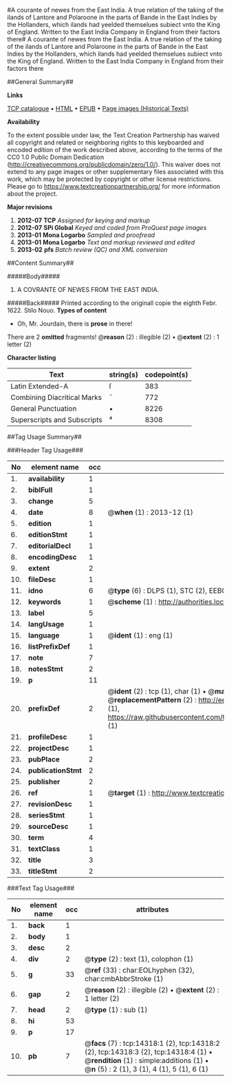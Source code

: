 #A courante of newes from the East India. A true relation of the taking of the ilands of Lantore and Polaroone in the parts of Bande in the East Indies by the Hollanders, which ilands had yeelded themselues subiect vnto the King of England. Written to the East India Company in England from their factors there#
A courante of newes from the East India. A true relation of the taking of the ilands of Lantore and Polaroone in the parts of Bande in the East Indies by the Hollanders, which ilands had yeelded themselues subiect vnto the King of England. Written to the East India Company in England from their factors there

##General Summary##

**Links**

[TCP catalogue](http://www.ota.ox.ac.uk/tcp/)  • 
[HTML](http://tei.it.ox.ac.uk/tcp/Texts-HTML/free/A21/A21093.html)  • 
[EPUB](http://tei.it.ox.ac.uk/tcp/Texts-EPUB/free/A21/A21093.epub) • 
[Page images (Historical Texts)](https://historicaltexts.jisc.ac.uk/eebo-99849181e)

**Availability**

To the extent possible under law, the Text Creation Partnership has waived all copyright and related or neighboring rights to this keyboarded and encoded edition of the work described above, according to the terms of the CC0 1.0 Public Domain Dedication (http://creativecommons.org/publicdomain/zero/1.0/). This waiver does not extend to any page images or other supplementary files associated with this work, which may be protected by copyright or other license restrictions. Please go to https://www.textcreationpartnership.org/ for more information about the project.

**Major revisions**

1. __2012-07__ __TCP__ *Assigned for keying and markup*
1. __2012-07__ __SPi Global__ *Keyed and coded from ProQuest page images*
1. __2013-01__ __Mona Logarbo__ *Sampled and proofread*
1. __2013-01__ __Mona Logarbo__ *Text and markup reviewed and edited*
1. __2013-02__ __pfs__ *Batch review (QC) and XML conversion*

##Content Summary##

#####Body#####

1. A COVRANTE OF NEWES FROM THE EAST INDIA.

#####Back#####
Printed according to the originall copie the eighth Febr. 1622. Stilo Nouo.
**Types of content**

  * Oh, Mr. Jourdain, there is **prose** in there!

There are 2 **omitted** fragments! 
 @__reason__ (2) : illegible (2)  •  @__extent__ (2) : 1 letter (2)

**Character listing**


|Text|string(s)|codepoint(s)|
|---|---|---|
|Latin Extended-A|ſ|383|
|Combining             Diacritical Marks|̄|772|
|General Punctuation|•|8226|
|Superscripts             and Subscripts|⁴|8308|

##Tag Usage Summary##

###Header Tag Usage###

|No|element name|occ|attributes|
|---|---|---|---|
|1.|__availability__|1||
|2.|__biblFull__|1||
|3.|__change__|5||
|4.|__date__|8| @__when__ (1) : 2013-12 (1)|
|5.|__edition__|1||
|6.|__editionStmt__|1||
|7.|__editorialDecl__|1||
|8.|__encodingDesc__|1||
|9.|__extent__|2||
|10.|__fileDesc__|1||
|11.|__idno__|6| @__type__ (6) : DLPS (1), STC (2), EEBO-CITATION (1), PROQUEST (1), VID (1)|
|12.|__keywords__|1| @__scheme__ (1) : http://authorities.loc.gov/ (1)|
|13.|__label__|5||
|14.|__langUsage__|1||
|15.|__language__|1| @__ident__ (1) : eng (1)|
|16.|__listPrefixDef__|1||
|17.|__note__|7||
|18.|__notesStmt__|2||
|19.|__p__|11||
|20.|__prefixDef__|2| @__ident__ (2) : tcp (1), char (1)  •  @__matchPattern__ (2) : ([0-9\-]+):([0-9IVX]+) (1), (.+) (1)  •  @__replacementPattern__ (2) : http://eebo.chadwyck.com/downloadtiff?vid=$1&page=$2 (1), https://raw.githubusercontent.com/textcreationpartnership/Texts/master/tcpchars.xml#$1 (1)|
|21.|__profileDesc__|1||
|22.|__projectDesc__|1||
|23.|__pubPlace__|2||
|24.|__publicationStmt__|2||
|25.|__publisher__|2||
|26.|__ref__|1| @__target__ (1) : http://www.textcreationpartnership.org/docs/. (1)|
|27.|__revisionDesc__|1||
|28.|__seriesStmt__|1||
|29.|__sourceDesc__|1||
|30.|__term__|4||
|31.|__textClass__|1||
|32.|__title__|3||
|33.|__titleStmt__|2||


###Text Tag Usage###

|No|element name|occ|attributes|
|---|---|---|---|
|1.|__back__|1||
|2.|__body__|1||
|3.|__desc__|2||
|4.|__div__|2| @__type__ (2) : text (1), colophon (1)|
|5.|__g__|33| @__ref__ (33) : char:EOLhyphen (32), char:cmbAbbrStroke (1)|
|6.|__gap__|2| @__reason__ (2) : illegible (2)  •  @__extent__ (2) : 1 letter (2)|
|7.|__head__|2| @__type__ (1) : sub (1)|
|8.|__hi__|53||
|9.|__p__|17||
|10.|__pb__|7| @__facs__ (7) : tcp:14318:1 (2), tcp:14318:2 (2), tcp:14318:3 (2), tcp:14318:4 (1)  •  @__rendition__ (1) : simple:additions (1)  •  @__n__ (5) : 2 (1), 3 (1), 4 (1), 5 (1), 6 (1)|
